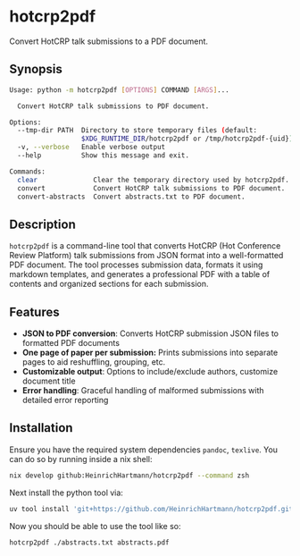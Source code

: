 # hotcrp2pdf

Convert HotCRP talk submissions to a PDF document.

## Synopsis

```bash
Usage: python -m hotcrp2pdf [OPTIONS] COMMAND [ARGS]...

  Convert HotCRP talk submissions to PDF document.

Options:
  --tmp-dir PATH  Directory to store temporary files (default:
                  $XDG_RUNTIME_DIR/hotcrp2pdf or /tmp/hotcrp2pdf-{uid})
  -v, --verbose   Enable verbose output
  --help          Show this message and exit.

Commands:
  clear              Clear the temporary directory used by hotcrp2pdf.
  convert            Convert HotCRP talk submissions to PDF document.
  convert-abstracts  Convert abstracts.txt to PDF document.
```

## Description

`hotcrp2pdf` is a command-line tool that converts HotCRP (Hot Conference Review Platform) talk submissions from JSON format into a well-formatted PDF document. The tool processes submission data, formats it using markdown templates, and generates a professional PDF with a table of contents and organized sections for each submission.

## Features

- **JSON to PDF conversion**: Converts HotCRP submission JSON files to formatted PDF documents
- **One page of paper per submission:** Prints submissions into separate pages to aid reshuffling, grouping, etc.
- **Customizable output**: Options to include/exclude authors, customize document title
- **Error handling**: Graceful handling of malformed submissions with detailed error reporting

## Installation

Ensure you have the required system dependencies `pandoc`, `texlive`. You can do so by running inside a nix shell:

```bash
nix develop github:HeinrichHartmann/hotcrp2pdf --command zsh
```

Next install the python tool via:

```bash
uv tool install 'git+https://github.com/HeinrichHartmann/hotcrp2pdf.git'
```

Now you should be able to use the tool like so:

```
hotcrp2pdf ./abstracts.txt abstracts.pdf
```